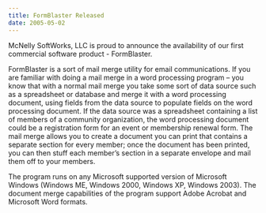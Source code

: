 ```yaml
---
title: FormBlaster Released
date: 2005-05-02
---
```


McNelly SoftWorks, LLC is proud to announce the availability of our first commercial software product - FormBlaster.

FormBlaster is a sort of mail merge utility for email communications. If you are familiar with doing a mail merge in a word processing program – you know that with a normal mail merge you take some sort of data source such as a spreadsheet or database and merge it with a word processing document, using fields from the data source to populate fields on the word processing document. If the data source was a spreadsheet containing a list of members of a community organization, the word processing document could be a registration form for an event or membership renewal form. The mail merge allows you to create a document you can print that contains a separate section for every member; once the document has been printed, you can then stuff each member’s section in a separate envelope and mail them off to your members.

The program runs on any Microsoft supported version of Microsoft Windows (Windows ME, Windows 2000, Windows XP, Windows 2003). The document merge capabilities of the program support Adobe Acrobat and Microsoft Word formats.
